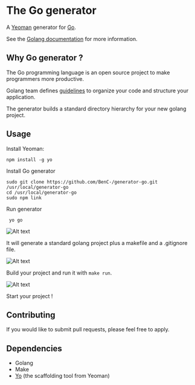 # The Go generator

A [Yeoman](http://yeoman.io) generator for [Go](http://golang.org/).

See the [Golang documentation](https://golang.org/doc/) for more information.

## Why Go generator ?

The Go programming language is an open source project to make programmers more productive.

Golang team defines [guidelines](https://github.com/yeoman/yo) to organize your code and structure your application.

The generator builds a standard directory hierarchy for your new golang project.

## Usage

Install Yeoman:

    npm install -g yo


Install Go generator
    
    sudo git clone https://github.com/BenC-/generator-go.git /usr/local/generator-go
    cd /usr/local/generator-go
    sudo npm link

Run generator

     yo go 

![Alt text](/../pictures/pictures/go-generator.png?raw=true "yo go command")

It will generate a standard golang project plus a makefile and a .gitignore file.

![Alt text](/../pictures/pictures/go-generator1.png?raw=true "yo go tree result")

Build your project and run it with `make run`.

![Alt text](/../pictures/pictures/go-generator2.png?raw=true "yo go make run")

Start your project !

## Contributing

If you would like to submit pull requests, please feel free to apply.

## Dependencies

* Golang
* Make 
* [Yo](https://github.com/yeoman/yo) (the scaffolding tool from Yeoman)
